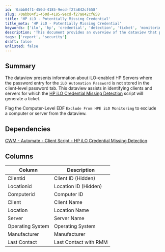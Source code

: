 ```yaml
---
id: '0abb04f1-450d-4185-9ecd-f27a842cf658'
slug: /0abb04f1-450d-4185-9ecd-f27a842cf658
title: 'HP iLO - Potentially Missing Credential'
title_meta: 'HP iLO - Potentially Missing Credential'
keywords: ['ilo', 'hp', 'credential', 'detection', 'ticket', 'monitoring']
description: 'This document provides an overview of the dataview that presents information about iLO-enabled HP Servers where the password entry for the iLO Automation Password is not stored in the client-level password tab. It assists in identifying clients and servers for which the HP iLO Credential Missing Detection script will generate a ticket, along with instructions on how to exclude certain computers from monitoring.'
tags: ['report', 'security']
draft: false
unlisted: false
---
```


## Summary

The dataview presents information about iLO-enabled HP Servers where the password entry for the `iLO Automation Password` is not stored in the client-level password tab. This dataview assists in identifying clients and servers for which the [HP iLO Credential Missing Detection](/docs/4d27ff0e-704d-47dd-8c07-3008b7fbfafb) script will generate a ticket.

Flag the Computer-Level EDF `Exclude From HPE iLO Monitoring` to exclude a computer or server from the dataview.

## Dependencies

[CWM - Automate - Client Script - HP iLO Credential Missing Detection](/docs/4d27ff0e-704d-47dd-8c07-3008b7fbfafb)

## Columns

| Column            | Description                      |
|-------------------|----------------------------------|
| Clientid          | Client ID (Hidden)               |
| Locationid        | Location ID (Hidden)             |
| Computerid        | Computer ID                       |
| Client            | Client Name                      |
| Location          | Location Name                    |
| Server            | Server Name                      |
| Operating System   | Operating System                 |
| Manufacturer      | Manufacturer                     |
| Last Contact      | Last Contact with RMM           |

